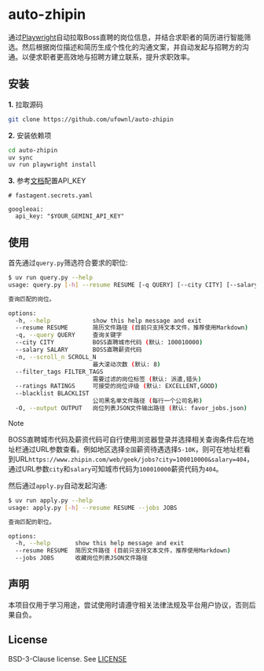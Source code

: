 # auto-zhipin

通过[Playwright](https://github.com/microsoft/playwright-python)自动拉取Boss直聘的岗位信息，并结合求职者的简历进行智能筛选。然后根据岗位描述和简历生成个性化的沟通文案，并自动发起与招聘方的沟通。以便求职者更高效地与招聘方建立联系，提升求职效率。

## 安装

**1.** 拉取源码

```bash
git clone https://github.com/ufownl/auto-zhipin
```

**2.** 安装依赖项

```bash
cd auto-zhipin
uv sync
uv run playwright install
```

**3.** 参考[文档](https://fast-agent.ai/ref/config_file/)配置API\_KEY

```
# fastagent.secrets.yaml

googleoai:
  api_key: "$YOUR_GEMINI_API_KEY"
```

## 使用

首先通过`query.py`筛选符合要求的职位:

```bash
$ uv run query.py --help
usage: query.py [-h] --resume RESUME [-q QUERY] [--city CITY] [--salary SALARY] [-n SCROLL_N] [--filter_tags FILTER_TAGS] [--ratings RATINGS] [--blacklist BLACKLIST] [-O OUTPUT]

查询匹配的岗位。

options:
  -h, --help            show this help message and exit
  --resume RESUME       简历文件路径 (目前只支持文本文件，推荐使用Markdown)
  -q, --query QUERY     查询关键字
  --city CITY           BOSS直聘城市代码 (默认: 100010000)
  --salary SALARY       BOSS直聘薪资代码
  -n, --scroll_n SCROLL_N
                        最大滚动次数 (默认: 8)
  --filter_tags FILTER_TAGS
                        需要过滤的岗位标签 (默认: 派遣,猎头)
  --ratings RATINGS     可接受的岗位评级 (默认: EXCELLENT,GOOD)
  --blacklist BLACKLIST
                        公司黑名单文件路径 (每行一个公司名称)
  -O, --output OUTPUT   岗位列表JSON文件输出路径 (默认: favor_jobs.json)
```

> [!NOTE]
> BOSS直聘城市代码及薪资代码可自行使用浏览器登录并选择相关查询条件后在地址栏通过URL参数查看。例如地区选择`全国`薪资待遇选择`5-10K`，则可在地址栏看到URL`https://www.zhipin.com/web/geek/jobs?city=100010000&salary=404`，通过URL参数`city`和`salary`可知城市代码为`100010000`薪资代码为`404`。

然后通过`apply.py`自动发起沟通:

```bash
$ uv run apply.py --help
usage: apply.py [-h] --resume RESUME --jobs JOBS

查询匹配的职位。

options:
  -h, --help       show this help message and exit
  --resume RESUME  简历文件路径 (目前只支持文本文件，推荐使用Markdown)
  --jobs JOBS      收藏岗位列表JSON文件路径
```

## 声明

本项目仅用于学习用途，尝试使用时请遵守相关法律法规及平台用户协议，否则后果自负。

## License

BSD-3-Clause license. See [LICENSE](https://github.com/ufownl/auto-zhipin?tab=BSD-3-Clause-1-ov-file)
